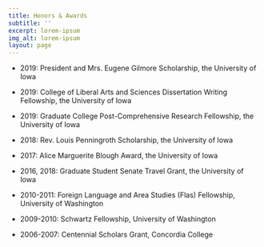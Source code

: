```yaml
---
title: Honors & Awards
subtitle: ''
excerpt: lorem-ipsum
img_alt: lorem-ipsum
layout: page
---
```

*   2019: President and Mrs. Eugene Gilmore Scholarship, the University of Iowa

*   2019: College of Liberal Arts and Sciences Dissertation Writing Fellowship, the University of Iowa

*   2019: Graduate College Post-Comprehensive Research Fellowship, the University of Iowa

*   2018: Rev. Louis Penningroth Scholarship, the University of Iowa

*   2017: Alice Marguerite Blough Award, the University of Iowa

<!---->

*   2016, 2018: Graduate Student Senate Travel Grant, the University of Iowa



*   2010-2011: Foreign Language and Area Studies (Flas) Fellowship, University of Washington

*   2009-2010: Schwartz Fellowship, University of Washington

<!---->

*   2006-2007: Centennial Scholars Grant, Concordia College
